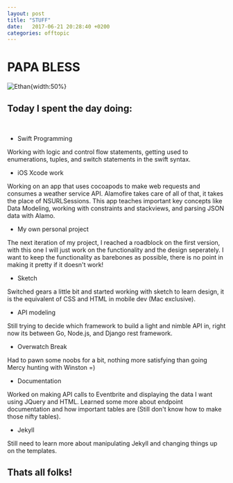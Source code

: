 ```yaml
---
layout: post
title: "STUFF"
date:   2017-06-21 20:28:40 +0200
categories: offtopic
---
```


# PAPA BLESS
![Ethan](https://pbs.twimg.com/media/Dga7qs9VQAI_pkT.jpg){width:50%}

## Today I spent the day doing:



<br>

- Swift Programming

Working with logic and control flow statements, getting used to enumerations, tuples, and switch statements in the swift syntax.

- iOS Xcode work

Working on an app that uses cocoapods to make web requests and consumes a weather service API. Alamofire takes care of all of that, it takes the
place of NSURLSessions. This app teaches important key concepts like Data Modeling, working with constraints and stackviews, and parsing JSON data with
Alamo.

- My own personal project

The next iteration of my project, I reached a roadblock on the first version, with this one I will just work on the functionality and the design seperately.
I want to keep the functionality as barebones as possible, there is no point in making it pretty if it doesn't work!

- Sketch

Switched gears a little bit and started working with sketch to learn design, it is the equivalent of CSS and HTML in mobile dev (Mac exclusive).

- API modeling

Still trying to decide which framework to build a light and nimble API in, right now its between Go, Node.js, and Django rest framework.

- Overwatch Break

Had to pawn some noobs for a bit, nothing more satisfying than going Mercy hunting with Winston =)

- Documentation

Worked on making API calls to Eventbrite and displaying the data I want using JQuery and HTML. Learned some more about endpoint documentation and how important
tables are (Still don't know how to make those nifty tables).

- Jekyll

Still need to learn more about manipulating Jekyll and changing things up on the templates.

## Thats all folks!
